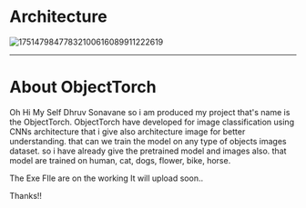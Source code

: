 Architecture
=========
![17514798477832100616089911222619](https://github.com/user-attachments/assets/14d973e3-d39c-4818-a2ec-7791bd9e7443)

*************
About ObjectTorch
=========
Oh Hi My Self Dhruv Sonavane so i am produced my project that's name is the ObjectTorch. ObjectTorch have developed for image classification using CNNs architecture that i give also architecture image for better understanding. that can we train the model on any type of objects images dataset. so i have already give the pretrained model and images also. that model are trained on human, cat, dogs, flower, bike, horse.

The Exe FIle are on the working It will upload soon..

Thanks!!

